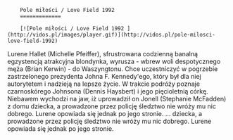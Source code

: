 
        Pole miłości / Love Field 1992 
        =============
        
        [![Pole miłości / Love Field 1992 ](http://vidos.pl/images/player.gif)](http://vidos.pl/pole-milosci-love-field-1992)
        
        
 Lurene Hallet (Michelle Pfeiffer), sfrustrowana codzienną banalną egzystencją atrakcyjna blondynka, wyrusza - wbrew woli despotycznego męża (Brian Kerwin) - do Waszyngtonu. Chce uczestniczyć w pogrzebie zastrzelonego prezydenta Johna F. Kennedy'ego, który był dla niej autorytetem i nadzieją na lepsze życie. W trakcie podróży poznaje czarnoskórego Johnsona (Dennis Haysbert) i jego pięcioletnią córkę. Niebawem wychodzi na jaw, iż uprowadził on Jonell (Stephanie McFadden) z domu dziecka, a prowadzone przez policję śledztwo nie wróży mu nic dobrego. Lurene opowiada się jednak po jego stronie.  ... dziecka, a prowadzone przez policję śledztwo nie wróży mu nic dobrego. Lurene opowiada się jednak po jego stronie.
    